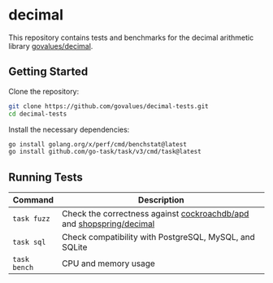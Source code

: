# decimal

This repository contains tests and benchmarks for the decimal arithmetic
library [govalues/decimal].

## Getting Started

Clone the repository:

```bash
git clone https://github.com/govalues/decimal-tests.git
cd decimal-tests
```

Install the necessary dependencies:

```bash
go install golang.org/x/perf/cmd/benchstat@latest
go install github.com/go-task/task/v3/cmd/task@latest
```

## Running Tests

| Command      | Description                                                              |
| ------------ | ------------------------------------------------------------------------ |
| `task fuzz`  | Check the correctness against [cockroachdb/apd] and [shopspring/decimal] |
| `task sql`   | Check compatibility with PostgreSQL, MySQL, and SQLite                   |
| `task bench` | CPU and memory usage                                                     |

[govalues/decimal]: https://github.com/govalues/decimal
[shopspring/decimal]: https://github.com/shopspring/decimal
[cockroachdb/apd]: https://github.com/cockroachdb/apd
